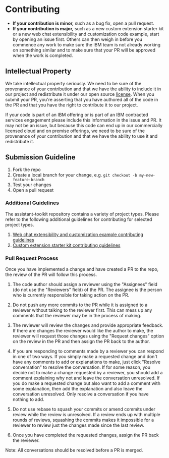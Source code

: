 # Contributing

* **If your contribution is minor,** such as a bug fix, open a pull request.
* **If your contribution is major,** such as a new custom extension starter kit or a new web chat extensibility and customization code example, start by opening an issue first. Others can then weigh in before you commence any work to make sure the IBM team is not already working on something similar and to make sure that your PR will be approved when the work is completed.

## Intellectual Property
We take intellectual property seriously. We need to be sure of the provenance of your contribution and that we have the ability to include it in our project and redistribute it under our open source [license](./LICENSE). When you submit your PR, you're asserting that you have authored all of the code in the PR and that you have the right to contribute it to our project.

If your code is part of an IBM offering or is part of an IBM contracted services engagement please include this information in the issue and PR. It may not be an issue, but because this code can end up in our commercially licensed cloud and on premise offerings, we need to be sure of the provenance of your contribution and that we have the ability to use it and redistribute it.


## Submission Guideline
1. Fork the repo
2. Create a local branch for your change, e.g. `git checkout -b my-new-feature-branch`
3. Test your changes
4. Open a pull request

### Additional Guidelines
The assistant-toolkit repository contains a variety of project types. Please refer to the following additional guidelines for contributing for selected project types.

1. [Web chat extensibility and customization example contributing guidelines](./integrations/webchat/CONTRIBUTING.md)
2. [Custom extension starter kit contributing guidelines](./integrations/extensions/CONTRIBUTING.md)

### Pull Request Process
Once you have implemented a change and have created a PR to the repo, the review of the PR will follow this process.

1. The code author should assign a reviewer using the "Assignees" field (do not use the "Reviewers" field) of the PR. The assignee is the person who is currently responsible for taking action on the PR.

2. Do not push any more commits to the PR while it is assigned to a reviewer without talking to the reviewer first. This can mess up any comments that the reviewer may be in the process of making.

3. The reviewer will review the changes and provide appropriate feedback. If there are changes the reviewer would like the author to make, the reviewer will request those changes using the "Request changes" option on the review in the PR and then assign the PR back to the author.

4. If you are responding to comments made by a reviewer you can respond in one of two ways. If you simply make a requested change and don't have any comments to add or explanations to make, just click "Resolve conversation" to resolve the conversation. If for some reason, you decide not to make a change requested by a reviewer, you should add a comment explaining why not and leave the conversation unresolved. If you do make a requested change but also want to add a comment with some explanation, then add the explanation and also leave the conversation unresolved. Only resolve a conversation if you have nothing to add.
 
5. Do not use rebase to squash your commits or amend commits under review while the review is unresolved. If a review ends up with multiple rounds of reviews, squashing the commits makes it impossible for a reviewer to review just the changes made since the last review.

6. Once you have completed the requested changes, assign the PR back the reviewer.

Note: All conversations should be resolved before a PR is merged.

